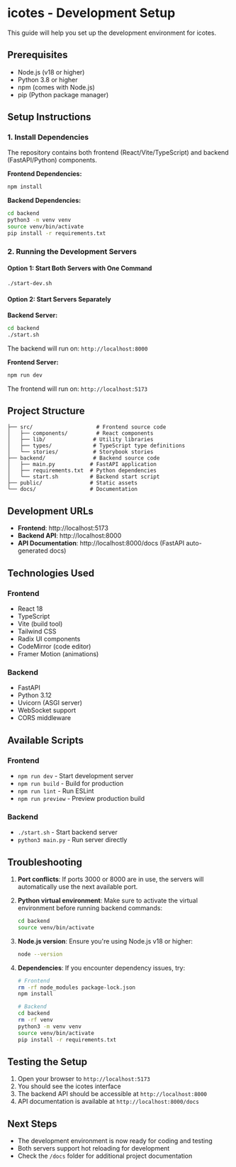 # icotes - Development Setup

This guide will help you set up the development environment for icotes.

## Prerequisites

- Node.js (v18 or higher)
- Python 3.8 or higher
- npm (comes with Node.js)
- pip (Python package manager)

## Setup Instructions

### 1. Install Dependencies

The repository contains both frontend (React/Vite/TypeScript) and backend (FastAPI/Python) components.

**Frontend Dependencies:**
```bash
npm install
```

**Backend Dependencies:**
```bash
cd backend
python3 -m venv venv
source venv/bin/activate
pip install -r requirements.txt
```

### 2. Running the Development Servers

#### Option 1: Start Both Servers with One Command
```bash
./start-dev.sh
```

#### Option 2: Start Servers Separately

**Backend Server:**
```bash
cd backend
./start.sh
```
The backend will run on: `http://localhost:8000`

**Frontend Server:**
```bash
npm run dev
```
The frontend will run on: `http://localhost:5173`

## Project Structure

```
├── src/                    # Frontend source code
│   ├── components/         # React components
│   ├── lib/               # Utility libraries
│   ├── types/             # TypeScript type definitions
│   └── stories/           # Storybook stories
├── backend/               # Backend source code
│   ├── main.py           # FastAPI application
│   ├── requirements.txt  # Python dependencies
│   └── start.sh          # Backend start script
├── public/               # Static assets
└── docs/                 # Documentation
```

## Development URLs

- **Frontend**: http://localhost:5173
- **Backend API**: http://localhost:8000
- **API Documentation**: http://localhost:8000/docs (FastAPI auto-generated docs)

## Technologies Used

### Frontend
- React 18
- TypeScript
- Vite (build tool)
- Tailwind CSS
- Radix UI components
- CodeMirror (code editor)
- Framer Motion (animations)

### Backend
- FastAPI
- Python 3.12
- Uvicorn (ASGI server)
- WebSocket support
- CORS middleware

## Available Scripts

### Frontend
- `npm run dev` - Start development server
- `npm run build` - Build for production
- `npm run lint` - Run ESLint
- `npm run preview` - Preview production build

### Backend
- `./start.sh` - Start backend server
- `python3 main.py` - Run server directly

## Troubleshooting

1. **Port conflicts**: If ports 3000 or 8000 are in use, the servers will automatically use the next available port.

2. **Python virtual environment**: Make sure to activate the virtual environment before running backend commands:
   ```bash
   cd backend
   source venv/bin/activate
   ```

3. **Node.js version**: Ensure you're using Node.js v18 or higher:
   ```bash
   node --version
   ```

4. **Dependencies**: If you encounter dependency issues, try:
   ```bash
   # Frontend
   rm -rf node_modules package-lock.json
   npm install
   
   # Backend
   cd backend
   rm -rf venv
   python3 -m venv venv
   source venv/bin/activate
   pip install -r requirements.txt
   ```

## Testing the Setup

1. Open your browser to `http://localhost:5173`
2. You should see the icotes interface
3. The backend API should be accessible at `http://localhost:8000`
4. API documentation is available at `http://localhost:8000/docs`

## Next Steps

- The development environment is now ready for coding and testing
- Both servers support hot reloading for development
- Check the `/docs` folder for additional project documentation

